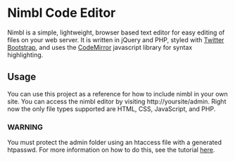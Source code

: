 Nimbl Code Editor
=================

Nimbl is a simple, lightweight, browser based text editor for easy editing of files on your web server. It is written in jQuery and PHP, styled with <a href="http://twitter.github.com/bootstrap/">Twitter Bootstrap</a>, and uses the <a href="http://codemirror.net/">CodeMirror</a> javascript library for syntax highlighting.

Usage
-------
You can use this project as a reference for how to include nimbl in your own site. You can access the nimbl editor by visiting http://yoursite/admin. Right now the only file types supported are HTML, CSS, JavaScript, and PHP.

### WARNING
You must protect the admin folder using an htaccess file with a generated htpasswd. For more information on how to do this, see the tutorial <a href="http://www.elated.com/articles/password-protecting-your-pages-with-htaccess/">here</a>.